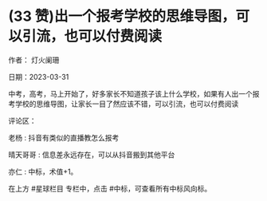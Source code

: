 
# (33 赞)出一个报考学校的思维导图，可以引流，也可以付费阅读

作者：  灯火阑珊

日期：2023-03-31

中考，高考，马上开始了，好多家长不知道孩子该上什么学校，如果有人出一个报考学校的思维导图，让家长一目了然应该不错，可以引流，也可以付费阅读

评论区：

老杨 : 抖音有类似的直播教怎么报考

晴天哥哥 : 信息差永远存在，可以从抖音搬到其他平台

亦仁 : 中标，术值+1。

在上方 #星球栏目  专栏中，点击 #中标，可查看所有中标风向标。
